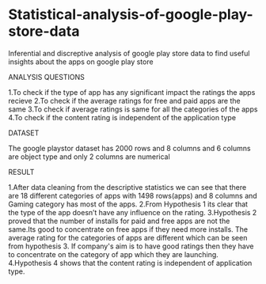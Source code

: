 # Statistical-analysis-of-google-play-store-data

Inferential and discreptive analysis of google play store data to find useful insights about the apps on google play store

ANALYSIS QUESTIONS 

1.To check if the type of app has any significant impact the ratings the apps recieve
2.To check if the average ratings for free and paid apps are the same
3.To check if average ratings is same for all the categories of the apps
4.To check if the content rating is independent of the application type

DATASET

The google playstor dataset has 2000 rows and 8 columns and 6 columns are object type and only 2 columns are numerical

RESULT

1.After data cleaning from the descriptive statistics we can see that there are 18 different categories of apps with 1498 rows(apps) and 8 columns and Gaming category has most of the apps.
2.From Hypothesis 1 its clear that the type of the app doesn’t have any influence on the rating.
3.Hypothesis 2 proved that the number of installs for paid and free apps are not the same.Its good to concentrate on free apps if they need more installs.
The average rating for the categories of apps are different which can be seen from hypothesis 3. If company's aim is to have good ratings then they have to concentrate on the category of app which they are launching.
4.Hypothesis 4 shows that the content rating is independent of application type. 

